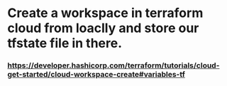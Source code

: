 # Create a workspace in terraform cloud from loaclly and store our tfstate file in there. 
### https://developer.hashicorp.com/terraform/tutorials/cloud-get-started/cloud-workspace-create#variables-tf